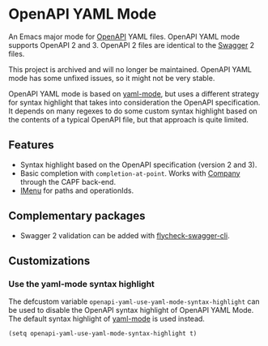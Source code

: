 # OpenAPI YAML Mode

An Emacs major mode for [OpenAPI](https://github.com/OAI/OpenAPI-Specification) YAML files. OpenAPI YAML mode supports OpenAPI 2 and 3. OpenAPI 2 files are identical to the [Swagger](https://swagger.io/) 2 files.

This project is archived and will no longer be maintained. OpenAPI YAML mode has some unfixed issues, so it might not be very stable.

OpenAPI YAML mode is based on [yaml-mode](https://github.com/yoshiki/yaml-mode), but uses a different strategy for syntax highlight that takes into consideration the OpenAPI specification. It depends on many regexes to do some custom syntax highlight based on the contents of a typical OpenAPI file, but that approach is quite limited.

## Features

- Syntax highlight based on the OpenAPI specification (version 2 and 3).
- Basic completion with `completion-at-point`. Works with [Company](https://company-mode.github.io/) through the CAPF back-end.
- [IMenu](https://www.gnu.org/software/emacs/manual/html_node/emacs/Imenu.html)
  for paths and operationIds.

## Complementary packages

- Swagger 2 validation can be added with [flycheck-swagger-cli](https://github.com/magoyette/flycheck-swagger-cli).

## Customizations

### Use the yaml-mode syntax highlight

The defcustom variable `openapi-yaml-use-yaml-mode-syntax-highlight` can be used to
disable the OpenAPI syntax highlight of OpenAPI YAML Mode. The default syntax
highlight of [yaml-mode](https://github.com/yoshiki/yaml-mode) is used instead.

```emacs-lisp
(setq openapi-yaml-use-yaml-mode-syntax-highlight t)
```
